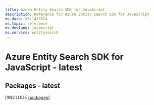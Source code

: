 ```yaml
---
title: Azure Entity Search SDK for JavaScript
description: Reference for Azure Entity Search SDK for JavaScript
ms.date: 03/14/2024
ms.topic: reference
ms.devlang: javascript
ms.service: entitysearch
---
```

# Azure Entity Search SDK for JavaScript - latest
## Packages - latest
[!INCLUDE [packages](entity-search-index.md)]